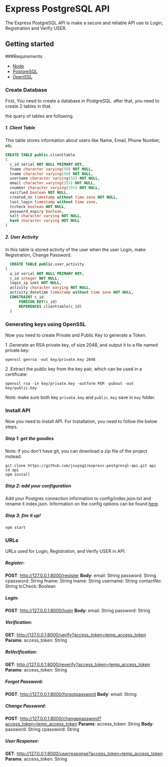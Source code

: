 # Express PostgreSQL API
The Express PostgreSQL API is make a secure and reliable API use to Login, Registration and Verify USER.

## Getting started
###Requirements
- [Node](https://nodejs.org/en/ "Node")
- [PostgreSQL ](https://www.postgresql.org/ "PostgreSQL ")
- [OpenSSL](https://wiki.openssl.org/index.php/Binaries "OpenSSL")

### Create Database

First, You need to create a database in PostgreSQL. after that, you need to create 2 tables in that.

the query of tables are following.

##### 1. Client Table
This table stores information about users like Name, Email, Phone Number, etc.

```sql
CREATE TABLE public.clienttable
(
  c_id serial NOT NULL PRIMARY KEY,
  fname character varying(50) NOT NULL,
  lname character varying(50) NOT NULL,
  username character varying(50) NOT NULL,
  email character varying(355) NOT NULL,
  cnumber character varying(355) NOT NULL,
  varified boolean NOT NULL,
  created_on timestamp without time zone NOT NULL,
  last_login timestamp without time zone,
  tccheck boolean NOT NULL,
  password_expiry boolean,
  salt character varying NOT NULL,
  hash character varying NOT NULL
)
```
##### 2. User Activity
In this table is stored activity of the user when the user Login, make Registration, Change Password.

```sql
  CREATE TABLE public.user_activity
(
  a_id serial NOT NULL PRIMARY KEY,
  c_id integer NOT NULL,
  login_ip inet NOT NULL,
  activity character varying NOT NULL,
  activity_datetime timestamp without time zone NOT NULL,
  CONSTRAINT c_id
      FOREIGN KEY(c_id) 
	  REFERENCES clienttable(c_id)
  )
```

### Generating keys using OpenSSL

Now you need to create Private and Public Key to generate a Token.

1 .Generate an RSA private key, of size 2048, and output it to a file named private.key:
```shell
openssl genrsa -out key/private.key 2048
```

2 .Extract the public key from the key pair, which can be used in a certificate:
```shell
openssl rsa -in key/private.key -outform PEM -pubout -out key/public.key
```

Note: make sure both key `private.key` and `public.key` save in `key` folder.

### Install API

Now you need to install API. For Installation, you need to follow the below steps.

##### Step 1: get the goodies
Note: if you don't have git, you can download a zip file of the project instead.

```shell
git clone https://github.com/jsuyog2/express-postgresql-api.git api
cd api
npm install
```
##### Step 2: add your configuration

Add your Postgres connection information to config/index.json.txt and rename it index.json. Information on the config options can be found [here](https://github.com/jsuyog2/express-postgresql-api/blob/master/config/README.md "here").

##### Step 3: fire it up!
```shell
npm start
```

### URLs
URLs used for Login, Registration, and Verify USER in API.

##### Register:
**POST**: http://127.0.0.1:8000/register
**Body**:
email: String
password: String
cpassword: String
fname: String
lname: String
username: String
contactNo: String
tcCheck: Boolean

##### Login:
**POST**: http://127.0.0.1:8000/login
**Body**:
email: String
password: String

##### Verification:
**GET**: http://127.0.0.1:8000/verify?access_token=temp_access_token
**Params**:
access_token: String

##### ReVerification:
**GET**: http://127.0.0.1:8000/reverify?access_token=temp_access_token
**Params**:
access_token: String

##### Forgot Password:
**POST**: http://127.0.0.1:8000/forgotpassword
**Body**:
email: String

##### Change Password:
**POST**: http://127.0.0.1:8000/changepassword?access_token=temp_access_token
**Params**:
access_token: String
**Body**:
password: String
cpassword: String

##### User Response:
**GET**: http://127.0.0.1:8000/userresponse?access_token=temp_access_token
**Params**:
access_token: String